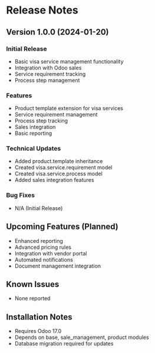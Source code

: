 # Release Notes

## Version 1.0.0 (2024-01-20)
### Initial Release
- Basic visa service management functionality
- Integration with Odoo sales
- Service requirement tracking
- Process step management

### Features
- Product template extension for visa services
- Service requirement management
- Process step tracking
- Sales integration
- Basic reporting

### Technical Updates
- Added product.template inheritance
- Created visa.service.requirement model
- Created visa.service.process model
- Added sales integration features

### Bug Fixes
- N/A (Initial Release)

## Upcoming Features (Planned)
- Enhanced reporting
- Advanced pricing rules
- Integration with vendor portal
- Automated notifications
- Document management integration

## Known Issues
- None reported

## Installation Notes
- Requires Odoo 17.0
- Depends on base, sale_management, product modules
- Database migration required for updates 